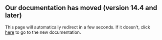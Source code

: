<html>
<head>
<meta http-equiv="refresh" content="5;url=https://documentation.improbable.io/gdk-for-unity/docs" />
<title>Page Moved</title>
</head>
<body>
<h2>Our documentation has moved (version 14.4 and later)</h2>
<p>This page will automatically redirect in a few seconds. If it doesn't, click <a href="https://documentation.improbable.io/gdk-for-unity/docs">here</a> to go to the new documentation.</p>
</body>
</html>

